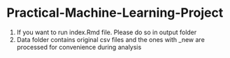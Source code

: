 Practical-Machine-Learning-Project
==================================
1. If you want to run index.Rmd file. Please do so in output folder
2. Data folder contains original csv files and  the ones with _new are processed for convenience during analysis
